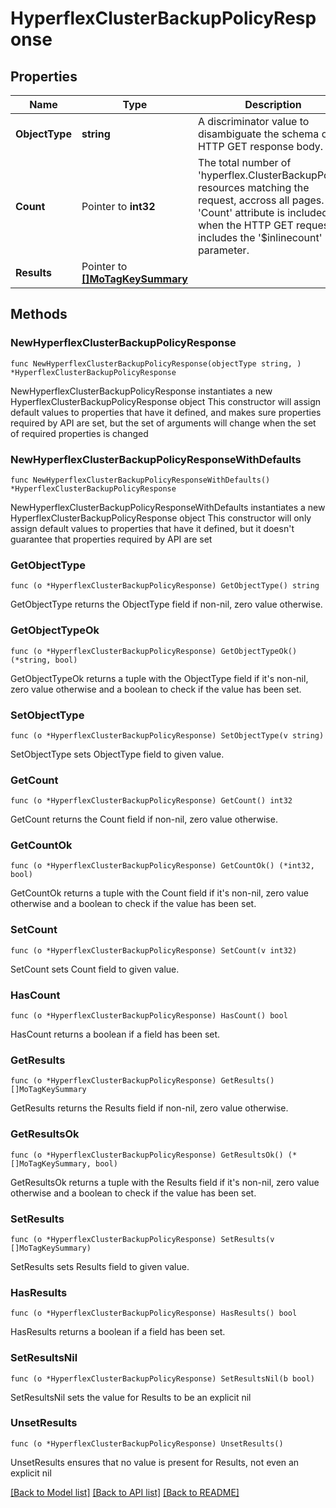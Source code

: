 # HyperflexClusterBackupPolicyResponse

## Properties

Name | Type | Description | Notes
------------ | ------------- | ------------- | -------------
**ObjectType** | **string** | A discriminator value to disambiguate the schema of a HTTP GET response body. | 
**Count** | Pointer to **int32** | The total number of &#39;hyperflex.ClusterBackupPolicy&#39; resources matching the request, accross all pages. The &#39;Count&#39; attribute is included when the HTTP GET request includes the &#39;$inlinecount&#39; parameter. | [optional] 
**Results** | Pointer to [**[]MoTagKeySummary**](MoTagKeySummary.md) |  | [optional] 

## Methods

### NewHyperflexClusterBackupPolicyResponse

`func NewHyperflexClusterBackupPolicyResponse(objectType string, ) *HyperflexClusterBackupPolicyResponse`

NewHyperflexClusterBackupPolicyResponse instantiates a new HyperflexClusterBackupPolicyResponse object
This constructor will assign default values to properties that have it defined,
and makes sure properties required by API are set, but the set of arguments
will change when the set of required properties is changed

### NewHyperflexClusterBackupPolicyResponseWithDefaults

`func NewHyperflexClusterBackupPolicyResponseWithDefaults() *HyperflexClusterBackupPolicyResponse`

NewHyperflexClusterBackupPolicyResponseWithDefaults instantiates a new HyperflexClusterBackupPolicyResponse object
This constructor will only assign default values to properties that have it defined,
but it doesn't guarantee that properties required by API are set

### GetObjectType

`func (o *HyperflexClusterBackupPolicyResponse) GetObjectType() string`

GetObjectType returns the ObjectType field if non-nil, zero value otherwise.

### GetObjectTypeOk

`func (o *HyperflexClusterBackupPolicyResponse) GetObjectTypeOk() (*string, bool)`

GetObjectTypeOk returns a tuple with the ObjectType field if it's non-nil, zero value otherwise
and a boolean to check if the value has been set.

### SetObjectType

`func (o *HyperflexClusterBackupPolicyResponse) SetObjectType(v string)`

SetObjectType sets ObjectType field to given value.


### GetCount

`func (o *HyperflexClusterBackupPolicyResponse) GetCount() int32`

GetCount returns the Count field if non-nil, zero value otherwise.

### GetCountOk

`func (o *HyperflexClusterBackupPolicyResponse) GetCountOk() (*int32, bool)`

GetCountOk returns a tuple with the Count field if it's non-nil, zero value otherwise
and a boolean to check if the value has been set.

### SetCount

`func (o *HyperflexClusterBackupPolicyResponse) SetCount(v int32)`

SetCount sets Count field to given value.

### HasCount

`func (o *HyperflexClusterBackupPolicyResponse) HasCount() bool`

HasCount returns a boolean if a field has been set.

### GetResults

`func (o *HyperflexClusterBackupPolicyResponse) GetResults() []MoTagKeySummary`

GetResults returns the Results field if non-nil, zero value otherwise.

### GetResultsOk

`func (o *HyperflexClusterBackupPolicyResponse) GetResultsOk() (*[]MoTagKeySummary, bool)`

GetResultsOk returns a tuple with the Results field if it's non-nil, zero value otherwise
and a boolean to check if the value has been set.

### SetResults

`func (o *HyperflexClusterBackupPolicyResponse) SetResults(v []MoTagKeySummary)`

SetResults sets Results field to given value.

### HasResults

`func (o *HyperflexClusterBackupPolicyResponse) HasResults() bool`

HasResults returns a boolean if a field has been set.

### SetResultsNil

`func (o *HyperflexClusterBackupPolicyResponse) SetResultsNil(b bool)`

 SetResultsNil sets the value for Results to be an explicit nil

### UnsetResults
`func (o *HyperflexClusterBackupPolicyResponse) UnsetResults()`

UnsetResults ensures that no value is present for Results, not even an explicit nil

[[Back to Model list]](../README.md#documentation-for-models) [[Back to API list]](../README.md#documentation-for-api-endpoints) [[Back to README]](../README.md)


